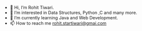 - 👋 Hi, I’m Rohit Tiwari.
- 👀 I’m interested in Data Structures, Python ,C and many more.
- 🌱 I’m currently learning Java and Web Development. 
- 📫 How to reach me rohit.startiwari@gmai.com

<!---
rohittiwari20/rohittiwari20 is a ✨ special ✨ repository because its `README.md` (this file) appears on your GitHub profile.
You can click the Preview link to take a look at your changes.
--->
